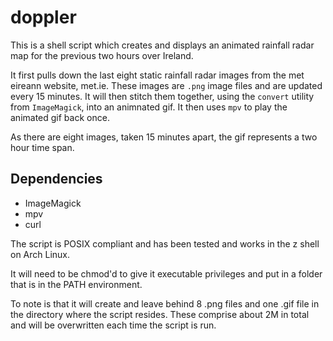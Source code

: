 # doppler

This is a shell script which creates and displays an animated rainfall radar map for the previous two hours over Ireland. 

It first pulls down the last eight static rainfall radar images from the met eireann website, met.ie. These images are `.png` image files and are updated every 15 minutes. It will then stitch them together, using the `convert` utility from `ImageMagick`, into an animnated gif. It then uses `mpv` to play the animated gif back once. 

As there are eight images, taken 15 minutes apart, the gif represents a two hour time span. 

## Dependencies

* ImageMagick
* mpv
* curl

The script is POSIX compliant and has been tested and works in the z shell on Arch Linux. 

It will need to be chmod'd to give it executable privileges and put in a folder that is in the PATH environment.  

To note is that it will create and leave behind 8 .png files and one .gif file in the directory where the script resides. These comprise about 2M in total and will be overwritten each time the script is run.
